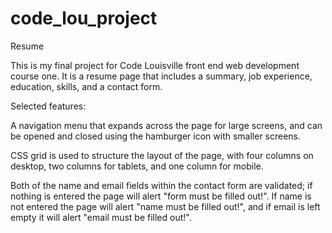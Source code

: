 # code_lou_project

Resume

This is my final project for Code Louisville front end web development course one. It is a resume page that includes a summary, job experience, education, skills, and a contact form. 

Selected features:

A navigation menu that expands across the page for large screens, and can be opened and closed using the hamburger icon with smaller screens.

CSS grid is used to structure the layout of the page, with four columns on desktop, two columns for tablets, and one column for mobile. 

Both of the name and email fields within the contact form are validated; if nothing is entered the page will alert "form must be filled out!". If name is not entered the page will alert "name must be filled out!", and if email is left empty it will alert "email must be filled out!".